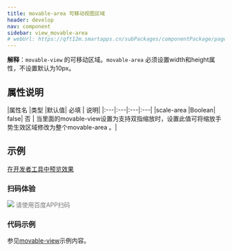 ```yaml
---
title: movable-area 可移动视图区域
header: develop
nav: component
sidebar: view_movable-area
# webUrl: https://qft12m.smartapps.cn/subPackages/componentPackage/pages/cover-view/cover-view
---
```

 

 


**解释**：`movable-view` 的可移动区域。`movable-area` 必须设置width和height属性，不设置默认为10px。

##  属性说明 

|属性名	|类型	|默认值| 必填 |	说明|
|:---|:---|:---|:---|
|scale-area	|Boolean|	false| 否 |	当里面的movable-view设置为支持双指缩放时，设置此值可将缩放手势生效区域修改为整个movable-area 。|

## 示例

<a href="swanide://fragment/652b9c504e4c01204a0257f3119c1f641577360578443" title="在开发者工具中预览效果" target="_self">在开发者工具中预览效果</a>

### 扫码体验

<div class='scan-code-container'>
    <img src="https://b.bdstatic.com/miniapp/assets/images/doc_demo/movableView.png" class="demo-qrcode-image" />
    <font color=#777 12px>请使用百度APP扫码</font>
</div>


###  代码示例 

参见[movable-view](https://smartprogram.baidu.com/docs/develop/component/view_movable-view/)示例内容。

